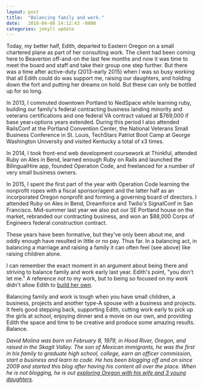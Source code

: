 ```yaml
---
layout: post
title:  "Balancing family and work."
date:   2016-04-08 14:12:43 -0800
categories: jekyll update
---
```


Today, my better half, Edith, departed to Eastern Oregon on a small chartered plane as part of her consulting work. The client had been coming here to Beaverton off-and-on the last few months and now it was time to meet the board and staff and take their group one step further. But there was a time after active-duty (2013-early 2015) when I was so busy working that all Edith could do was support me, raising our daughters, and holding down the fort and putting her dreams on hold. But these can only be bottled up for so long.

In 2013, I commuted downtown Portland to NedSpace while learning ruby, building our family's federal contracting business landing minority and veterans certifications and one federal VA contract valued at $769,000 if base year+options years extended. During this period I also attended RailsConf at the Portland Convention Center, the National Veterans Small Business Conference in St. Louis, TechStars Patriot Boot Camp at George Washington University and visited Kentucky a total of x3 times.

In 2014, I took front-end web development coursework at Thinkful, attended Ruby on Ales in Bend, learned enough Ruby on Rails and launched the BilingualHire app, founded Operation Code, and freelanced for a number of very small business owners.

In 2015, I spent the first part of the year with Operation Code learning the nonprofit ropes with a fiscal sponsor/agent and the latter half as an incorporated Oregon nonprofit and forming a governing board of directors. I attended Ruby on Ales in Bend, Dreamforce and Twilio's SignalConf in San Francisco. Mid-summer last year we also put our SE Portland house on the market, rebranded our contracting business, and won an $88,000 Corps of Engineers federal construction contract.

These years have been formative, but they've only been about me, and oddly enough have resulted in little or no pay. Thus far. In a balancing act, in balancing a marriage and raising a family it can often feel (see above) like raising children alone.

I can remember the exact moment in an argument about being there and striving to balance family and work early last year. Edith's point, "you don't let me." A reference not to my work, but to being so focused on *my work* didn't allow Edith to [build her own](http://thinkmujer.com/about/).

Balancing family and work is tough when you have small children, a business, projects and another type-A spouse with a business and projects. It feels good stepping back, supporting Edith, cutting work early to pick up the girls at school, enjoying dinner and a movie on our own, and providing Edith the space and time to be creative and produce some amazing results. Balance.

*David Molina was born on February 8, 1979, in Hood River, Oregon, and raised in the Skagit Valley. The son of Mexican immigrants, he was the first in his family to graduate high school, college, earn an officer commission, start a business and learn to code. He has been blogging off and on since 2009 and started this blog after having his content all over the place. When he is not blogging, he is out [exploring Oregon with his wife and 3 young daughters](https://www.instagram.com/p/eImJtgRUmp/?taken-by=davidcmolina).*
